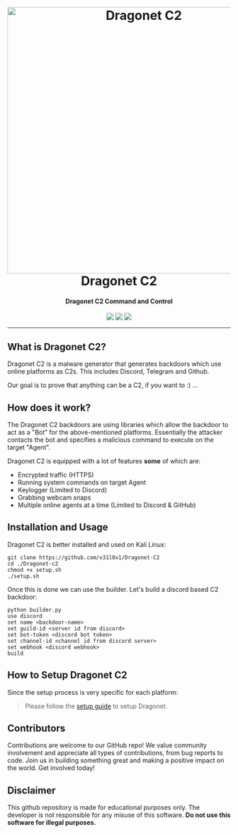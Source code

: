 <h1 align="center">
  <br>
  <a href="https://github.com/3ct0s/"><img src="https://i.ibb.co/VvPy0Xs/Dragonet-github.png" width=600 weigth=500 alt="Dragonet C2"></a>
  <br>
  Dragonet C2
  <br>
</h1>

<h4 align="center">Dragonet C2 Command and Control</h4>

<p align="center">
    <img src="https://img.shields.io/badge/Backdoor_Platform-Windows-blue">
    <img src="https://img.shields.io/badge/Version-2.1.2-blue">
    <img src="https://img.shields.io/badge/Python-3.8.9-blue">
</p>

---

## What is Dragonet C2?

Dragonet C2 is a malware generator that generates backdoors which use online platforms as C2s. This includes Discord, Telegram and Github. 

Our goal is to prove that anything can be a C2, if you want to :) ...

## How does it work?

The Dragonet C2 backdoors are using libraries which allow the backdoor to act as a "Bot" for the above-mentioned platforms. Essentially the attacker contacts the bot and specifies a malicious command to execute on the target "Agent". 

Dragonet C2 is equipped with a lot of features **some** of which are:
- Encrypted traffic (HTTPS)
- Running system commands on target Agent
- Keylogger (Limited to Discord)
- Grabbing webcam snaps
- Multiple online agents at a time (Limited to Discord & GitHub)

## Installation and Usage

Dragonet C2 is better installed and used on Kali Linux:
```
git clone https://github.com/v31l0x1/Dragonet-C2
cd ./Dragonet-c2
chmod +x setup.sh
./setup.sh
```
Once this is done we can use the builder. Let's build a discord based C2 backdoor:
```
python builder.py
use discord
set name <backdoor-name>
set guild-id <server id from discord>
set bot-token <discord bot token>
set channel-id <channel id from discord server>
set webhook <discord webhook>
build
```

## How to Setup Dragonet C2
Since the setup process is very specific for each platform:

> Please follow the [setup guide](https://github.com/v31l0x1/dragonet-c2/wiki/) to setup Dragonet.

## Contributors
Contributions are welcome to our GitHub repo! We value community involvement and appreciate all types of contributions, from bug reports to code. Join us in building something great and making a positive impact on the world. Get involved today!

## Disclaimer
This github repository is made for educational purposes only. The developer is not responsible for any misuse of this software. **Do not use this software for illegal purposes.**
